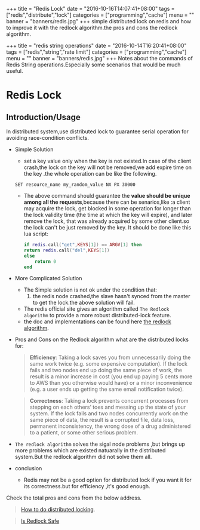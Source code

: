 +++
title = "Redis Lock"
date = "2016-10-16T14:07:41+08:00"
tags = ["redis","distribute","lock"]
categories = ["programming","cache"]
menu = ""
banner = "banners/redis.jpg"
+++
simple distributed lock on redis and how to improve it with the redlock algorithm.the pros and cons the redlock algorithm.
<!--more-->
+++
title = "redis string operations"
date = "2016-10-14T16:20:41+08:00"
tags = ["redis","string","rate limit"]
categories = ["programming","cache"]
menu = ""
banner = "banners/redis.jpg"
+++
Notes about the commands of Redis String operations.Especially some scenarios that would be much useful.
<!--more-->


<!--more-->
# Redis Lock
## Introduction/Usage

 In distributed system,use distributed lock to guarantee serial operation for avoiding race-condition conflicts. 

- Simple Solution
	- set a key value only when the key is not existed.In case of the client crash,the lock on the key will not be removed,we add expire time on the key .the whole operation can be like the following.
		
	 ```
	 SET resource_name my_random_value NX PX 30000
	 ```
	- The above command should guarantee the **value should be unique among all the requests**,because there can be senarios,like :a client may acquire the lock, get blocked in some operation for longer than the lock validity time (the time at which the key will expire), and later remove the lock, that was already acquired by some other client.so the lock can't be just removed by the key. It should be done like this lua script:
		
		```lua
		if redis.call("get",KEYS[1]) == ARGV[1] then
    	return redis.call("del",KEYS[1])
		else
    		return 0
		end
		```

- More Complicated Solution
	- The Simple solution is not ok under the condition that:
		1. the redis node crashed,the slave hasn't synced from the master to get the lock.the above solution will fail.
	- The redis official site gives an algorithm called `The Redlock algorithm` to provide a more  robust distributed-lock feature.
	- the doc and implementations can be found here [the redlock algorithm](http://redis.io/topics/distlock).
	
- Pros and Cons on the Redlock algorithm
	what are the distributed locks for:
	
	> **Efficiency**: Taking a lock saves you from unnecessarily doing the same work twice (e.g. some expensive computation). If the lock fails and two nodes end up doing the same piece of work, the result is a minor increase in cost (you end up paying 5 cents more to AWS than you otherwise would have) or a minor inconvenience (e.g. a user ends up getting the same email notification twice).
	
	> **Correctness**: Taking a lock prevents concurrent processes from stepping on each others’ toes and messing up the state of your system. If the lock fails and two nodes concurrently work on the same piece of data, the result is a corrupted file, data loss, permanent inconsistency, the wrong dose of a drug administered to a patient, or some other serious problem. 
	
- `The redlock algorithm` solves the sigal node problems ,but brings up more problems which are existed natuarally  in the distributed system.But the redlock algorithm did not solve them all.

- conclusion
	- Redis may not be a good option for distributed lock if you want it for its correctness.but for efficiency ,it's good enough.

Check the total pros and cons from the below address.

> [How to do distributed locking](http://martin.kleppmann.com/2016/02/08/how-to-do-distributed-locking.html).
	
> [Is Redlock Safe](http://antirez.com/news/101)